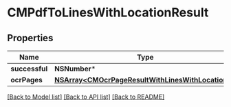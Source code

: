 # CMPdfToLinesWithLocationResult

## Properties
Name | Type | Description | Notes
------------ | ------------- | ------------- | -------------
**successful** | **NSNumber*** |  | [optional] 
**ocrPages** | [**NSArray&lt;CMOcrPageResultWithLinesWithLocation&gt;***](CMOcrPageResultWithLinesWithLocation.md) |  | [optional] 

[[Back to Model list]](../README.md#documentation-for-models) [[Back to API list]](../README.md#documentation-for-api-endpoints) [[Back to README]](../README.md)


